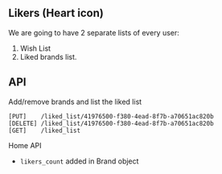 Likers (Heart icon)
------

We are going to have 2 separate lists of every user:

1. Wish List
2. Liked brands list.

API 
---

Add/remove brands and list the liked list

```
[PUT]    /liked_list/41976500-f380-4ead-8f7b-a70651ac820b
[DELETE] /liked_list/41976500-f380-4ead-8f7b-a70651ac820b
[GET]    /liked_list
```

Home API

- `likers_count` added in Brand object

